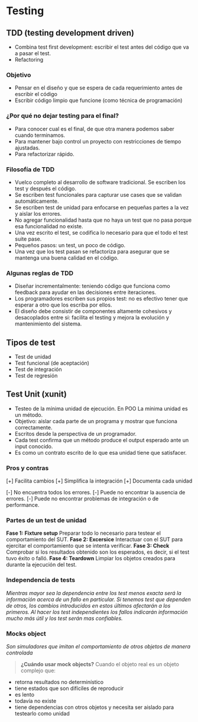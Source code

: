 Testing
=======

TDD (testing development driven)
--------------------------------

* Combina test first development: escribir el test antes del código que va a pasar el test.
* Refactoring

### Objetivo

* Pensar en el diseño y que se espera de cada requerimiento antes de escribir el código
* Escribir código limpio que funcione (como técnica de programación)

### ¿Por qué no dejar testing para el final?

* Para conocer cual es el final, de que otra manera podemos saber cuando terminamos.
* Para mantener bajo control un proyecto con restricciones de tiempo ajustadas.
* Para refactorizar rápido.

### Filosofía de TDD

* Vuelco completo al desarrollo de software tradicional. Se escriben los test y después el código.
* Se escriben test funcionales para capturar use cases que se validan automáticamente.
* Se escriben test de unidad para enfocarse en pequeñas partes a la vez y aislar los errores.
* No agregar funcionalidad hasta que no haya un test que no pasa porque esa funcionalidad no existe.
* Una vez escrito el test, se codifica lo necesario para que el todo el test suite pase.
* Pequeños pasos: un test, un poco de código.
* Una vez que los test pasan se refactoriza para asegurar que se mantenga una buena calidad en el código.

### Algunas reglas de TDD

* Diseñar incrementalmente: teniendo código que funciona como feedback para ayudar en las decisiones entre iteraciones.
* Los programadores escriben sus propios test: no es efectivo tener que esperar a otro que los escriba por ellos.
* El diseño debe consistir de componentes altamente cohesivos y desacoplados entre si: facilita el testing y mejora la evolución y mantenimiento del sistema.

Tipos de test
-------------

* Test de unidad
* Test funcional (de aceptación)
* Test de integración
* Test de regresión

Test Unit (xunit)
-----------------

* Testeo de la mínima unidad de ejecución. En POO La mínima unidad es un método.
* Objetivo: aislar cada parte de un programa y mostrar que funciona correctamente.
* Escritos desde la perspectiva de un programador.
* Cada test confirma que un método produce el output esperado ante un input conocido.
* Es como un contrato escrito de lo que esa unidad tiene que satisfacer.

### Pros y contras

[+] Facilita cambios
[+] Simplifica la integración
[+] Documenta cada unidad

[-] No encuentra todos los errores.
[-] Puede no encontrar la ausencia de errores.
[-] Puede no encontrar problemas de integración o de performance.

### Partes de un test de unidad

**Fase 1: Fixture setup**
Preparar todo lo necesario para testear el comportamiento del SUT.
**Fase 2: Excersice**
Interactuar con el SUT para ejercitar el comportamiento que se intenta verificar.
**Fase 3: Check**
Comprobar si los resultados obtenido son los esperados, es decir, si el test tuvo éxito o falló.
**Fase 4: Teardown**
Limpiar los objetos creados para durante la ejecución del test.

### Independencia de tests

*Mientras mayor sea la dependencia entre los test menos exacta será la información acerca de un fallo en particular. Si tenemos test que dependen de otros, los cambios introducidos en estos últimos afectarán a los primeros. Al hacer los test independientes los fallos indicarán información mucho más útil y los test serán mas confiables.*

### Mocks object

*Son simuladores que imitan el comportamiento de otros objetos de manera controlada*

> **¿Cuándo usar mock objects?**
Cuando el objeto real es un objeto complejo que:
  - retorna resultados no determinístico
  - tiene estados que son difíciles de reproducir
  - es lento
  - todavía no existe
  - tiene dependencias con otros objetos y necesita ser aislado para testearlo como unidad
